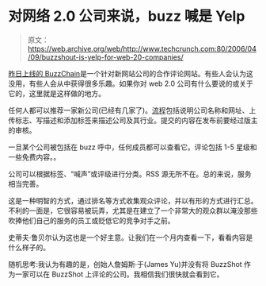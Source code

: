 # 对网络 2.0 公司来说，buzz 喊是 Yelp

> 原文：<https://web.archive.org/web/http://www.techcrunch.com:80/2006/04/09/buzzshout-is-yelp-for-web-20-companies/>

 [](https://web.archive.org/web/20210411045006/http://www.buzzshout.com/) [昨日上线的 BuzzChain](https://web.archive.org/web/20210411045006/http://www.buzzshout.com/)是一个针对新网站公司的合作评论网站。有些人会认为这没用，有些人会从中获得很多乐趣。如果你对 web 2.0 公司有什么要说的或关于它的，这里就是这样做的地方。

任何人都可以推荐一家新公司(已经有几家了)。[流程](https://web.archive.org/web/20210411045006/http://www.buzzshout.com/addcompany.php)包括说明公司名称和网址、上传标志、写描述和添加标签来描述公司及其行业。提交的内容在发布前要经过版主的审核。

一旦某个公司被包括在 buzz 呼中，任何成员都可以查看它。评论包括 1-5 星级和一些免费内容。。

公司可以根据标签、“喊声”或评级进行分类。RSS 源无所不在。总的来说，服务相当完善。

这是一种明智的方式，通过排名等方式收集观众评论，并以有形的方式进行汇总。不利的一面是，它很容易被玩弄，尤其是在建立了一个非常大的观众群以淹没那些吹捧他们自己的服务的员工或贬低它的竞争对手之前。

史蒂夫·鲁贝尔认为这也是一个好主意。让我们在一个月内查看一下，看看内容是什么样子的。

随机思考:我认为有趣的是，创始人詹姆斯·于(James Yu)并没有将 BuzzShot 作为一家可以在 BuzzShot 上评论的公司。我相信我们很快就会看到它。